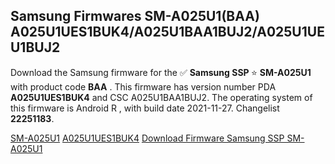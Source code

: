 <h2>Samsung Firmwares SM-A025U1(BAA) A025U1UES1BUK4/A025U1BAA1BUJ2/A025U1UEU1BUJ2</h2>
Download the Samsung firmware for the ✅ <strong>Samsung SSP </strong> ⭐ <strong>SM-A025U1</strong> with product code <strong>BAA</strong> . This firmware has version number PDA <strong>A025U1UES1BUK4</strong> and CSC A025U1BAA1BUJ2. The operating system of this firmware is Android R , with build date 2021-11-27. Changelist <strong>22251183</strong>.


[SM-A025U1](https://samfirm.shop/samsung/model/SM-A025U1)
[A025U1UES1BUK4](https://samfirm.shop/samsung/pda/A025U1UES1BUK4)
[Download Firmware Samsung SSP SM-A025U1](https://samfirm.shop/samsung/firmware/478504)
